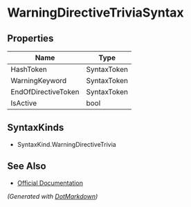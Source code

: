 # WarningDirectiveTriviaSyntax

## Properties

| Name                | Type        |
| ------------------- | ----------- |
| HashToken           | SyntaxToken |
| WarningKeyword      | SyntaxToken |
| EndOfDirectiveToken | SyntaxToken |
| IsActive            | bool        |

## SyntaxKinds

* SyntaxKind\.WarningDirectiveTrivia

## See Also

* [Official Documentation](https://docs.microsoft.com/en-us/dotnet/api/microsoft.codeanalysis.csharp.syntax.warningdirectivetriviasyntax)


*\(Generated with [DotMarkdown](http://github.com/JosefPihrt/DotMarkdown)\)*